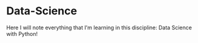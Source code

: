 # Data-Science

Here I will note everything that I'm learning in this discipline: Data Science with Python!